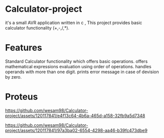 # Calculator-project
it's a small AVR application written in c , This project provides basic calculator functionality (+,-,/,*).
# Features
Standard Calculator functionality which offers basic operations.
offers mathematical expressions evaluation using order of operations.
handles operands with more than one digit.
prints error message in case of devision by zero.
# Proteus


https://github.com/wesam98/Calculator-project/assets/120117841/e4f13c64-4b6a-465d-a158-32fb9a5d7348



https://github.com/wesam98/Calculator-project/assets/120117841/97a3ba02-6554-4298-aa46-b39fc473dbe9

